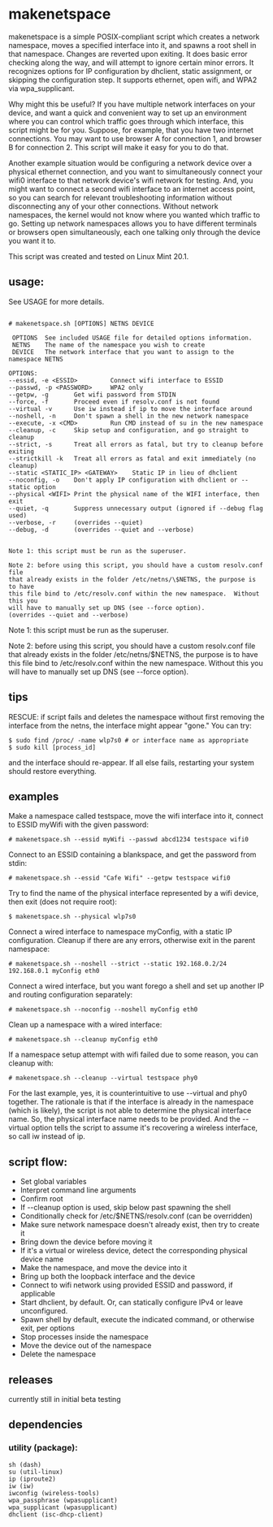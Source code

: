 # makenetspace

makenetspace is a simple POSIX-compliant script which creates a network namespace, moves a specified interface into it, and spawns a root shell in that namespace.  Changes are reverted upon exiting.  It does basic error checking along the way, and will attempt to ignore certain minor errors.  It recognizes options for IP configuration by dhclient, static assignment, or skipping the configuration step.  It supports ethernet, open wifi, and WPA2 via wpa_supplicant.

Why might this be useful?  If you have multiple network interfaces on your device, and want a quick and convenient way to set up an environment where you can control which traffic goes through which interface, this script might be for you.  Suppose, for example, that you have two internet connections.  You may want to use browser A for connection 1, and browser B for connection 2.  This script will make it easy for you to do that.

Another example situation would be configuring a network device over a physical ethernet connection, and you want to simultaneously connect your wifi0 interface to that network device's wifi network for testing.  And, you might want to connect a second wifi interface to an internet access point, so you can search for relevant troubleshooting information without disconnecting any of your other connections.  Without network namespaces, the kernel would not know where you wanted which traffic to go.  Setting up network namespaces allows you to have different terminals or browsers open simultaneously, each one talking only through the device you want it to.

This script was created and tested on Linux Mint 20.1.

## usage:
See USAGE for more details.
```usage:

# makenetspace.sh [OPTIONS] NETNS DEVICE

 OPTIONS  See included USAGE file for detailed options information.
 NETNS    The name of the namespace you wish to create
 DEVICE   The network interface that you want to assign to the namespace NETNS

OPTIONS:
--essid, -e <ESSID>         Connect wifi interface to ESSID
--passwd, -p <PASSWORD>     WPA2 only
--getpw, -g       Get wifi password from STDIN
--force, -f       Proceed even if resolv.conf is not found
--virtual -v      Use iw instead if ip to move the interface around
--noshell, -n     Don't spawn a shell in the new network namespace
--execute, -x <CMD>         Run CMD instead of su in the new namespace
--cleanup, -c     Skip setup and configuration, and go straight to cleanup
--strict, -s      Treat all errors as fatal, but try to cleanup before exiting
--strictkill -k   Treat all errors as fatal and exit immediately (no cleanup)
--static <STATIC_IP> <GATEWAY>    Static IP in lieu of dhclient
--noconfig, -o    Don't apply IP configuration with dhclient or --static option
--physical <WIFI> Print the physical name of the WIFI interface, then exit
--quiet, -q       Suppress unnecessary output (ignored if --debug flag used)
--verbose, -r     (overrides --quiet)
--debug, -d       (overrides --quiet and --verbose)


Note 1: this script must be run as the superuser.

Note 2: before using this script, you should have a custom resolv.conf file
that already exists in the folder /etc/netns/\$NETNS, the purpose is to have
this file bind to /etc/resolv.conf within the new namespace.  Without this you
will have to manually set up DNS (see --force option).                       (overrides --quiet and --verbose)
```

Note 1: this script must be run as the superuser.

Note 2: before using this script, you should have a custom resolv.conf file that already exists in the folder /etc/netns/$NETNS, the purpose is to have this file bind to /etc/resolv.conf within the new namespace.  Without this you will have to manually set up DNS (see --force option).

## tips
RESCUE:
if script fails and deletes the namespace without first removing the interface from the netns, the interface might appear "gone."  You can try:
```
$ sudo find /proc/ -name wlp7s0 # or interface name as appropriate
$ sudo kill [process_id]
```
and the interface should re-appear.  If all else fails, restarting your system should restore everything.

## examples
Make a namespace called testspace, move the wifi interface into it, connect to ESSID myWifi with the given password:

`# makenetspace.sh --essid myWifi --passwd abcd1234 testspace wifi0`

Connect to an ESSID containing a blankspace, and get the password from stdin:

`# makenetspace.sh --essid "Cafe Wifi" --getpw testspace wifi0`

Try to find the name of the physical interface represented by a wifi device, then exit (does not require root):

`$ makenetspace.sh --physical wlp7s0`

Connect a wired interface to namespace myConfig, with a static IP configuration.  Cleanup if there are any errors, otherwise exit in the parent namespace:

`# makenetspace.sh --noshell --strict --static 192.168.0.2/24 192.168.0.1 myConfig eth0`

Connect a wired interface, but you want forego a shell and set up another IP and routing configuration separately:

`# makenetspace.sh --noconfig --noshell myConfig eth0`

Clean up a namespace with a wired interface:

`# makenetspace.sh --cleanup myConfig eth0`

If a namespace setup attempt with wifi failed due to some reason, you can cleanup with:

`# makenetspace.sh --cleanup --virtual testspace phy0`

For the last example, yes, it is counterintuitive to use --virtual and phy0 together.  The rationale is that if the interface is already in the namespace (which is likely), the script is not able to determine the physical interface name.  So, the physical interface name needs to be provided.  And the --virtual option tells the script to assume it's recovering a wireless interface, so call iw instead of ip.


## script flow:

- Set global variables
- Interpret command line arguments
- Confirm root
- If --cleanup option is used, skip below past spawning the shell
- Conditionally check for /etc/$NETNS/resolv.conf (can be overridden)
- Make sure network namespace doesn't already exist, then try to create it
- Bring down the device before moving it
- If it's a virtual or wireless device, detect the corresponding physical device name
- Make the namespace, and move the device into it
- Bring up both the loopback interface and the device
- Connect to wifi network using provided ESSID and password, if applicable
- Start dhclient, by default.  Or, can statically configure IPv4 or leave unconfigured.
- Spawn shell by default, execute the indicated command, or otherwise exit, per options
- Stop processes inside the namespace
- Move the device out of the namespace
- Delete the namespace

## releases

currently still in initial beta testing

## dependencies
### utility (package):
```
sh (dash)
su (util-linux)
ip (iproute2)
iw (iw)
iwconfig (wireless-tools)
wpa_passphrase (wpasupplicant)
wpa_supplicant (wpasupplicant)
dhclient (isc-dhcp-client)
```
